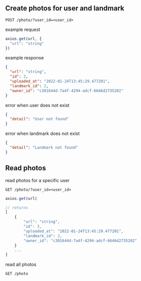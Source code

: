 ## Create photos for user and landmark

```
POST /photo/?user_id=<user_id>
```

example request

```js
axios.get(url, {
  "url": "string"
})
```

example response

```json
{
  "url": "string",
  "id": 3,
  "uploaded_at": "2022-01-24T13:45:29.477201",
  "landmark_id": 2,
  "owner_id": "c301644d-7a4f-4294-adcf-6646d2735202"
}
```

error when user does not exist

```json
{
  "detail": "User not found"
}
```

error when landmark does not exist

```json
{
  "detail": "Landmark not found"
}
```


## Read photos

read photos for a specific user

```
GET /photo/?user_id=<user_id>
```

```javascript
axios.get(url)

// returns
[
    {
        "url": "string",
        "id": 3,
        "uploaded_at": "2022-01-24T13:45:29.477201",
        "landmark_id": 2,
        "owner_id": "c301644d-7a4f-4294-adcf-6646d2735202"
    }
    ...
]
```

read all photos

```
GET /photo
```